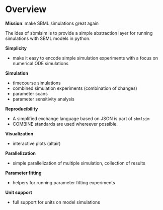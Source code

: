 # Overview

**Mission**: make SBML simulations great again

The idea of sbmlsim is to provide a simple abstraction layer for running
simulations with SBML models in python.

**Simplicity**
- make it easy to encode simple simulation experiments with a focus
    on numerical ODE simulations 

**Simulation**
- timecourse simulations
- combined simulation experiments (combination of changes)
- parameter scans
- parameter sensitivity analysis

**Reproducibility**
- A simplified exchange language based on JSON is part of `sbmlsim`
- COMBINE standards are used whereever possible. 

**Visualization**
- interactive plots (altair)

**Parallelization**
-  simple parallelization of multiple simulation, collection of results

**Parameter fitting**
- helpers for running parameter fitting experiments

**Unit support**
- full support for units on model simulations

